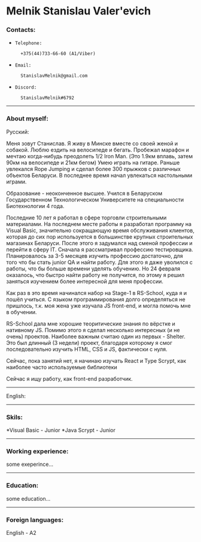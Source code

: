 # Melnik Stanislau Valer'evich
### Contacts:
+     Telephone:

        +375(44)733-66-60 (A1/Viber)
+     Email:

        StanislavMelnik@gmail.com
+     Discord:

        StanislavMelnik#6792
****
### About myself:

Русский:

Меня зовут Станислав.
Я живу в Минске вместе со своей женой и собакой.
Люблю ездить на велосипеде и бегать.
Пробежал марафон и мечтаю когда-нибудь преодолеть 1/2 Iron Man. (Это 1.9км вплавь, затем 90км на велосипеде и 21км бегом)
Умею играть на гитаре. 
Раньше увлекался Rope Jumping и сделал более 300 прыжков с различных объектов Беларуси.
В последнее время начал увлекаться настольными играми. 

Образование - неоконченное высшее.
Учился в Беларуском Государственном Технологическом Университете на специальности Биотехнологии 4 года.

Последние 10 лет я работал в сфере торговли строительными материалами.
На последнем месте работы я разработал программу на Visual Basic, значительно сокращающую время обслуживания клиентов, которая до сих пор используется в большинстве крупных строительных магазинах Беларуси.
После этого я задумался над сменой профессии и перейти в сферу IT.
Сначала я рассматривал профессию тестировщика.
Планировалось за 3-5 месяцев изучить профессию достаточно, для того что бы стать junior QA и найти работу.
Для этого я даже уволился с работы, что бы больше времени уделять обучению.
Но 24 февраля оказалось, что быстро найти работу не получится, по этому я решил заняться изучением более интересной для меня профессии. 

Как раз в это время начинался набор на Stage-1 в RS-School, куда я и пошёл учиться.
С языком программирования долго определяться не пришлось, т.к. моя жена уже изучала JS front-end, и могла помочь мне в обучении.


RS-School дала мне хорошие теоритические знания по вёрстке и нативному JS.
Помимо этого я сделал несколько интересных (и не очень) проектов.
Наиболее важным считаю один из первых - Shelter.
Это был длинный (3 недели) проект, благодаря которому я смог последовательно изучить HTML, CSS и JS, фактически с нуля.

Сейчас, пока занятий нет, я начинаю изучать React и Type Scrypt, как наиболее часто используемые библиотеки


Сейчас я ищу работу, как front-end разработчик.

********************************************************************
English:


****
### Skils:
*Visual Basic - Junior
*Java Scrypt - Junior
***
### Working experience:

some exeperince...
***
### Education:

some education...
***
### Foreign languages:

English - A2